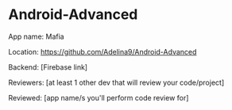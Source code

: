 # Android-Advanced
App name: Mafia

Location: https://github.com/Adelina9/Android-Advanced

Backend: [Firebase link]

Reviewers: [at least 1 other dev that will review your code/project]

Reviewed: [app name/s you'll perform code review for]